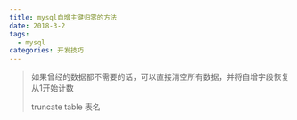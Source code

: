 ```yaml
---
title: mysql自增主键归零的方法
date: 2018-3-2
tags: 
  - mysql
categories: 开发技巧
---
```




> 如果曾经的数据都不需要的话，可以直接清空所有数据，并将自增字段恢复从1开始计数
>
> truncate table 表名 